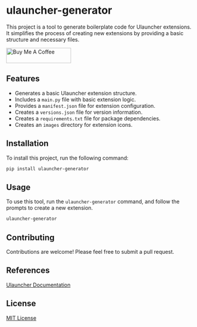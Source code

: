 # ulauncher-generator

This project is a tool to generate boilerplate code for Ulauncher extensions. It simplifies the process of creating new extensions by providing a basic structure and necessary files.

<a href="https://www.buymeacoffee.com/ubuntupunk" target="_blank"><img src="https://cdn.buymeacoffee.com/buttons/default-orange.png" alt="Buy Me A Coffee" height="41" width="174"></a>

## Features

- Generates a basic Ulauncher extension structure.
- Includes a `main.py` file with basic extension logic.
- Provides a `manifest.json` file for extension configuration.
- Creates a `versions.json` file for version information.
- Creates a `requirements.txt` file for package dependencies.
- Creates an `images` directory for extension icons.


## Installation

To install this project, run the following command:

```bash
pip install ulauncher-generator
```

## Usage

To use this tool, run the `ulauncher-generator` command, and follow the prompts to create a new extension.

```bash
ulauncher-generator
```

## Contributing

Contributions are welcome! Please feel free to submit a pull request.

## References
[Ulauncher Documentation](http://docs.ulauncher.io/en/stable/extensions/intro.html)

## License

[MIT License](LICENSE)
